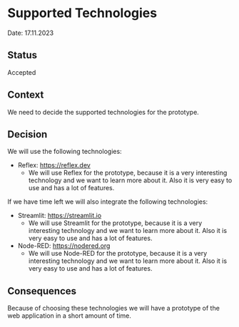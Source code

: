 # Supported Technologies

Date: 17.11.2023

## Status

Accepted

## Context

We need to decide the supported technologies for the prototype.

## Decision

We will use the following technologies:

- Reflex: <https://reflex.dev>
  - We will use Reflex for the prototype, because it is a very interesting technology and we want to learn more about it. Also it is very easy to use and has a lot of features.

If we have time left we will also integrate the following technologies:

- Streamlit: <https://streamlit.io>
  - We will use Streamlit for the prototype, because it is a very interesting technology and we want to learn more about it. Also it is very easy to use and has a lot of features.
- Node-RED: <https://nodered.org>
  - We will use Node-RED for the prototype, because it is a very interesting technology and we want to learn more about it. Also it is very easy to use and has a lot of features.

## Consequences

Because of choosing these technologies we will have a prototype of the web application in a short amount of time.
